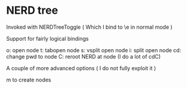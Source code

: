 # NERD tree

Invoked with NERDTreeToggle
( Which I bind to \e in normal mode )

Support for fairly logical bindings

o: open node
t: tabopen node
s: vsplit open node
i: split open node
cd: change pwd to node
C: reroot NERD at node (I do a lot of cdC)

A couple of more advanced options ( I do not fully exploit it )

m to create nodes


